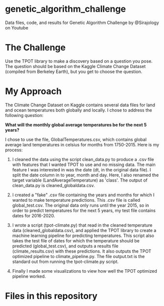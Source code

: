 # genetic_algorithm_challenge
Data files, code, and results for Genetic Algorithm Challenge by @Sirajology on Youtube



The Challenge
=============
Use the TPOT library to make a discovery based on a question you pose. The question should be based on the Kaggle Climate Change Dataset (compiled from Berkeley Earth), but you get to choose the question. 



My Approach
============
The Climate Change Dataset on Kaggle contains several data files for land and ocean temperatures both globally and locally. I chose to address the following question:

**What will the monthly global average temperatures be for the next 5 years?**

I chose to use the file, GlobalTemperatures.csv, which contains global average land temperatures in celsius for months from 1750-2015. Here is my process:

1. I cleaned the data using the script clean_data.py to produce a .csv file with features that I wanted TPOT to use and no missing data. The main feature I was interested in was the date (dt, in the original data file). I split the date column in to year, month and day. Here, I also renamed the target variable (LandAverageTemperature) as 'class'. The output of clean_data.py is cleaned_globaldata.csv.

2. I created a "fake" .csv file containing the years and months for which I wanted to make temperature predictions. This .csv file is called global_test.csv. The original data only runs until the year 2015, so in order to predict temperatures for the next 5 years, my test file contains dates for 2016-2020. 

3. I wrote a script (tpot-climate.py) that read in the cleaned temperature data (cleaned_globaldata.csv), and applied the TPOT library to create a machine learning pipeline for predicting temperatures. This script also takes the test file of dates for which the temperature should be predicted (global_test.csv), and outputs a results file (climate_results.csv) with these predictions. It also outputs the TPOT optimized pipeline to climate_pipeline.py. The file output.txt is the standard out from running the tpot-climate.py script.

4. Finally I made some visualizations to view how well the TPOT optimized pipeline worked. 



Files in this repository
=======================

